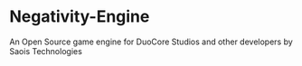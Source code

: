 # Negativity-Engine
An Open Source game engine for DuoCore Studios and other developers by Saois Technologies
